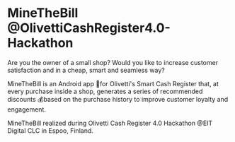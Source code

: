 # MineTheBill @OlivettiCashRegister4.0-Hackathon

Are you the owner of a small shop? Would you like to increase customer satisfaction and in a cheap, smart and seamless way?

MineTheBill is an Android app 📱for Olivetti's Smart Cash Register that, at every purchase inside a shop, generates a series of recommended discounts 💰based on the purchase history to improve customer loyalty and engagement.

MineTheBill realized during Olivetti Cash Register 4.0 Hackathon @EIT Digital CLC in Espoo, Finland.

